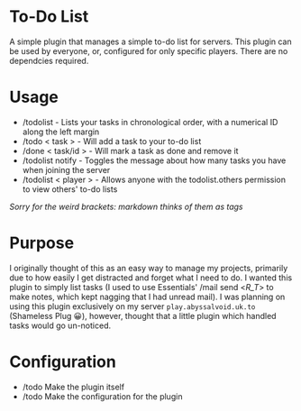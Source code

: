 # To-Do List
A simple plugin that manages a simple to-do list for servers. This plugin can be used by everyone, or, configured for only specific players. There are no dependcies required.
# Usage
- /todolist - Lists your tasks in chronological order, with a numerical ID along the left margin
- /todo < task > - Will add a task to your to-do list
- /done < task/id > - Will mark a task as done and remove it
- /todolist notify - Toggles the message about how many tasks you have when joining the server
- /todolist < player > - Allows anyone with the todolist.others permission to view others' to-do lists

*Sorry for the weird brackets: markdown thinks of them as tags*
# Purpose
I originally thought of this as an easy way to manage my projects, primarily due to how easily I get distracted and forget what I need to do. I wanted this plugin to simply list tasks (I used to use Essentials' /mail send <_R_T_> to make notes, which kept nagging that I had unread mail). I was planning on using this plugin exclusively on my server `play.abyssalvoid.uk.to` (Shameless Plug 😀), however, thought that a little plugin which handled tasks would go un-noticed.
# Configuration
- /todo Make the plugin itself
- /todo Make the configuration for the plugin

